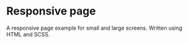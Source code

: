 # Responsive page

A responsive page example for small and large screens. Written using HTML and SCSS.
